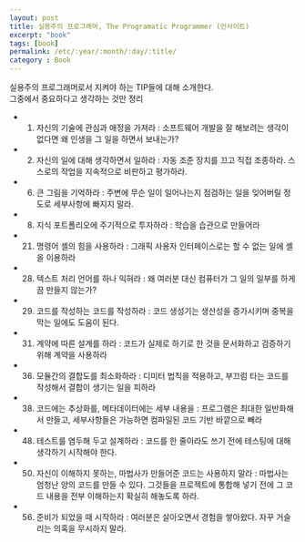 ```yaml
---
layout: post
title: 실용주의 프로그래머, The Programatic Programmer (인사이트)
excerpt: "book"
tags: [book]
permalink: /etc/:year/:month/:day/:title/
category : Book
---
```


실용주의 프로그래머로서 지켜야 하는 TIP들에 대해 소개한다.  
그중에서 중요하다고 생각하는 것만 정리

- 1. 자신의 기술에 관심과 애정을 가져라 : 소프트웨어 개발을 잘 해보려는 생각이 없다면 왜 인생을 그 일을 하면서 보내는가?  
- 2. 자신의 일에 대해 생각하면서 일하라 : 자동 조준 장치를 끄고 직접 조종하라. 스스로의 작업을 지속적으로 비판하고 평가하라.
- 6. 큰 그림을 기억하라 : 주변에 무슨 일이 일어나는지 점검하는 일을 잊어버릴 정도로 세부사항에 빠지지 말라.  
- 8. 지식 포트폴리오에 주기적으로 투자하라 : 학습을 습관으로 만들어라
- 21. 명령어 셸의 힘을 사용하라 : 그래픽 사용자 인터페이스로는 할 수 없는 일에 셸을 이용하라
- 28. 텍스트 처리 언어를 하나 익혀라 : 왜 여러분 대신 컴퓨터가 그 일의 일부를 하게끔 만들지 않는가?  
- 29. 코드를 작성하는 코드를 작성하라 : 코드 생성기는 생산성을 증가시키며 중복을 막는 일에도 도움이 된다.  
- 31. 계약에 따른 설계를 하라 : 코드가 실제로 하기로 한 것을 문서화하고 검증하기 위해 계약을 사용하라
- 36. 모듈간의 결합도를 최소화하라 : 디미터 법칙을 적용하고, 부끄럼 타는 코드를 작성해서 결합이 생기는 일을 피하라
- 38. 코드에는 추상화를, 메타데이터에는 세부 내용을 : 프로그램은 최대한 일반화해서 만들고, 세부사항들은 가능하면 컴파일된 코드 기반 바깥으로 빼라
- 48. 테스트를 염두해 두고 설계하라 : 코드를 한 줄이라도 쓰기 전에 테스팅에 대해 생각하기 시작해야 한다.  
- 50. 자신이 이해하지 못하는, 마법사가 만들어준 코드는 사용하지 말라 : 마법사는 엄청난 양의 코드를 만들 수 있다. 그것들을 프로젝트에 통합해 넣기 전에 그 코드 내용을 전부 이해하는지 확실히 해놓도록 하라.  
- 56. 준비가 되었을 때 시작하라 : 여러분은 살아오면서 경험을 쌓아왔다. 자꾸 거슬리는 의혹을 무시하지 말라.  
